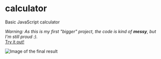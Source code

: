 # calculator

Basic JavaScript calculator

*Warning: As this is my first "bigger" project, the code is kind of __messy__, but I'm still proud :).*\
[Try it out!](https://constantinginga.github.io/calculator/)

![Image of the final result](https://i.imgur.com/n4FmzHj.png)
